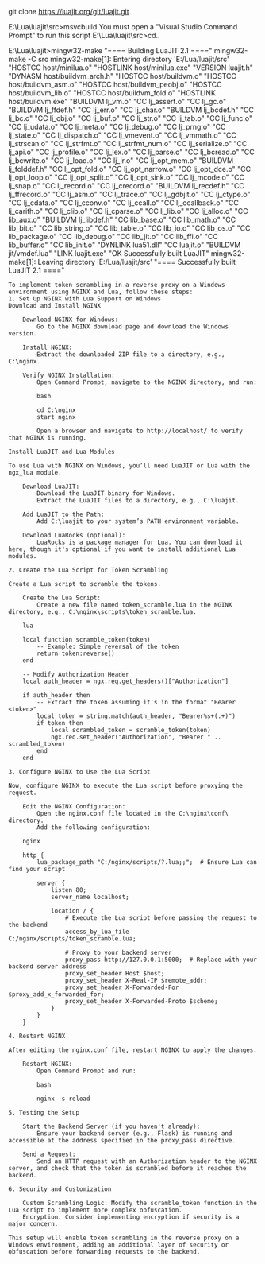 git clone https://luajit.org/git/luajit.git

E:\Lua\luajit\src>msvcbuild
You must open a "Visual Studio Command Prompt" to run this script
E:\Lua\luajit\src>cd..

E:\Lua\luajit>mingw32-make
"==== Building LuaJIT 2.1 ===="
mingw32-make -C src
mingw32-make[1]: Entering directory 'E:/Lua/luajit/src'
"HOSTCC    host/minilua.o"
"HOSTLINK  host/minilua.exe"
"VERSION   luajit.h"
"DYNASM    host/buildvm_arch.h"
"HOSTCC    host/buildvm.o"
"HOSTCC    host/buildvm_asm.o"
"HOSTCC    host/buildvm_peobj.o"
"HOSTCC    host/buildvm_lib.o"
"HOSTCC    host/buildvm_fold.o"
"HOSTLINK  host/buildvm.exe"
"BUILDVM   lj_vm.o"
"CC        lj_assert.o"
"CC        lj_gc.o"
"BUILDVM   lj_ffdef.h"
"CC        lj_err.o"
"CC        lj_char.o"
"BUILDVM   lj_bcdef.h"
"CC        lj_bc.o"
"CC        lj_obj.o"
"CC        lj_buf.o"
"CC        lj_str.o"
"CC        lj_tab.o"
"CC        lj_func.o"
"CC        lj_udata.o"
"CC        lj_meta.o"
"CC        lj_debug.o"
"CC        lj_prng.o"
"CC        lj_state.o"
"CC        lj_dispatch.o"
"CC        lj_vmevent.o"
"CC        lj_vmmath.o"
"CC        lj_strscan.o"
"CC        lj_strfmt.o"
"CC        lj_strfmt_num.o"
"CC        lj_serialize.o"
"CC        lj_api.o"
"CC        lj_profile.o"
"CC        lj_lex.o"
"CC        lj_parse.o"
"CC        lj_bcread.o"
"CC        lj_bcwrite.o"
"CC        lj_load.o"
"CC        lj_ir.o"
"CC        lj_opt_mem.o"
"BUILDVM   lj_folddef.h"
"CC        lj_opt_fold.o"
"CC        lj_opt_narrow.o"
"CC        lj_opt_dce.o"
"CC        lj_opt_loop.o"
"CC        lj_opt_split.o"
"CC        lj_opt_sink.o"
"CC        lj_mcode.o"
"CC        lj_snap.o"
"CC        lj_record.o"
"CC        lj_crecord.o"
"BUILDVM   lj_recdef.h"
"CC        lj_ffrecord.o"
"CC        lj_asm.o"
"CC        lj_trace.o"
"CC        lj_gdbjit.o"
"CC        lj_ctype.o"
"CC        lj_cdata.o"
"CC        lj_cconv.o"
"CC        lj_ccall.o"
"CC        lj_ccallback.o"
"CC        lj_carith.o"
"CC        lj_clib.o"
"CC        lj_cparse.o"
"CC        lj_lib.o"
"CC        lj_alloc.o"
"CC        lib_aux.o"
"BUILDVM   lj_libdef.h"
"CC        lib_base.o"
"CC        lib_math.o"
"CC        lib_bit.o"
"CC        lib_string.o"
"CC        lib_table.o"
"CC        lib_io.o"
"CC        lib_os.o"
"CC        lib_package.o"
"CC        lib_debug.o"
"CC        lib_jit.o"
"CC        lib_ffi.o"
"CC        lib_buffer.o"
"CC        lib_init.o"
"DYNLINK   lua51.dll"
"CC        luajit.o"
"BUILDVM   jit/vmdef.lua"
"LINK      luajit.exe"
"OK        Successfully built LuaJIT"
mingw32-make[1]: Leaving directory 'E:/Lua/luajit/src'
"==== Successfully built LuaJIT 2.1 ===="

```
To implement token scrambling in a reverse proxy on a Windows environment using NGINX and Lua, follow these steps:
1. Set Up NGINX with Lua Support on Windows
Download and Install NGINX

    Download NGINX for Windows:
        Go to the NGINX download page and download the Windows version.

    Install NGINX:
        Extract the downloaded ZIP file to a directory, e.g., C:\nginx.

    Verify NGINX Installation:
        Open Command Prompt, navigate to the NGINX directory, and run:

        bash

        cd C:\nginx
        start nginx

        Open a browser and navigate to http://localhost/ to verify that NGINX is running.

Install LuaJIT and Lua Modules

To use Lua with NGINX on Windows, you’ll need LuaJIT or Lua with the ngx_lua module.

    Download LuaJIT:
        Download the LuaJIT binary for Windows.
        Extract the LuaJIT files to a directory, e.g., C:\luajit.

    Add LuaJIT to the Path:
        Add C:\luajit to your system’s PATH environment variable.

    Download LuaRocks (optional):
        LuaRocks is a package manager for Lua. You can download it here, though it's optional if you want to install additional Lua modules.

2. Create the Lua Script for Token Scrambling

Create a Lua script to scramble the tokens.

    Create the Lua Script:
        Create a new file named token_scramble.lua in the NGINX directory, e.g., C:\nginx\scripts\token_scramble.lua.

    lua

    local function scramble_token(token)
        -- Example: Simple reversal of the token
        return token:reverse()
    end

    -- Modify Authorization Header
    local auth_header = ngx.req.get_headers()["Authorization"]

    if auth_header then
        -- Extract the token assuming it's in the format "Bearer <token>"
        local token = string.match(auth_header, "Bearer%s+(.+)")
        if token then
            local scrambled_token = scramble_token(token)
            ngx.req.set_header("Authorization", "Bearer " .. scrambled_token)
        end
    end

3. Configure NGINX to Use the Lua Script

Now, configure NGINX to execute the Lua script before proxying the request.

    Edit the NGINX Configuration:
        Open the nginx.conf file located in the C:\nginx\conf\ directory.
        Add the following configuration:

    nginx

    http {
        lua_package_path "C:/nginx/scripts/?.lua;;";  # Ensure Lua can find your script

        server {
            listen 80;
            server_name localhost;

            location / {
                # Execute the Lua script before passing the request to the backend
                access_by_lua_file C:/nginx/scripts/token_scramble.lua;

                # Proxy to your backend server
                proxy_pass http://127.0.0.1:5000;  # Replace with your backend server address
                proxy_set_header Host $host;
                proxy_set_header X-Real-IP $remote_addr;
                proxy_set_header X-Forwarded-For $proxy_add_x_forwarded_for;
                proxy_set_header X-Forwarded-Proto $scheme;
            }
        }
    }

4. Restart NGINX

After editing the nginx.conf file, restart NGINX to apply the changes.

    Restart NGINX:
        Open Command Prompt and run:

        bash

        nginx -s reload

5. Testing the Setup

    Start the Backend Server (if you haven't already):
        Ensure your backend server (e.g., Flask) is running and accessible at the address specified in the proxy_pass directive.

    Send a Request:
        Send an HTTP request with an Authorization header to the NGINX server, and check that the token is scrambled before it reaches the backend.

6. Security and Customization

    Custom Scrambling Logic: Modify the scramble_token function in the Lua script to implement more complex obfuscation.
    Encryption: Consider implementing encryption if security is a major concern.

This setup will enable token scrambling in the reverse proxy on a Windows environment, adding an additional layer of security or obfuscation before forwarding requests to the backend.

```
